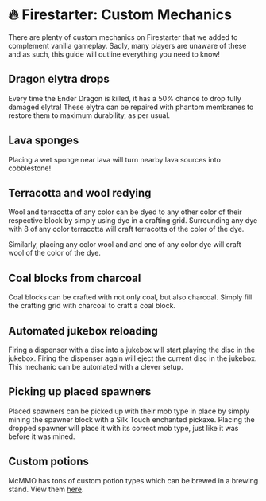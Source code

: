 # 🔥 Firestarter: Custom Mechanics
There are plenty of custom mechanics on Firestarter that we added to complement vanilla gameplay. Sadly, many players are unaware of these and as such, this guide will outline everything you need to know!

## Dragon elytra drops
Every time the Ender Dragon is killed, it has a 50% chance to drop fully damaged elytra! These elytra can be repaired with phantom membranes to restore them to maximum durability, as per usual.

## Lava sponges
Placing a wet sponge near lava will turn nearby lava sources into cobblestone!

## Terracotta and wool redying
Wool and terracotta of any color can be dyed to any other color of their respective block by simply using dye in a crafting grid. Surrounding any dye with 8 of any color terracotta will craft terracotta of the color of the dye.

Similarly, placing any color wool and and one of any color dye will craft wool of the color of the dye.

## Coal blocks from charcoal
Coal blocks can be crafted with not only coal, but also charcoal. Simply fill the crafting grid with charcoal to craft a coal block.

## Automated jukebox reloading
Firing a dispenser with a disc into a jukebox will start playing the disc in the jukebox. Firing the dispenser again will eject the current disc in the jukebox. This mechanic can be automated with a clever setup.

## Picking up placed spawners
Placed spawners can be picked up with their mob type in place by simply mining the spawner block with a Silk Touch enchanted pickaxe. Placing the dropped spawner will place it with its correct mob type, just like it was before it was mined.

## Custom potions
McMMO has tons of custom potion types which can be brewed in a brewing stand. View them [here](https://mcmmo.fandom.com/wiki/Alchemy).
